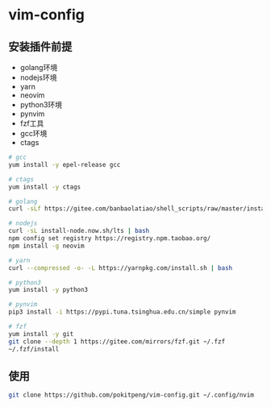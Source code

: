 # vim-config

## 安装插件前提
- golang环境
- nodejs环境
- yarn
- neovim
- python3环境
- pynvim
- fzf工具
- gcc环境
- ctags

```bash
# gcc
yum install -y epel-release gcc

# ctags
yum install -y ctags

# golang
curl -sLf https://gitee.com/banbaolatiao/shell_scripts/raw/master/install_golang/install_golang.sh | bash

# nodejs
curl -sL install-node.now.sh/lts | bash
npm config set registry https://registry.npm.taobao.org/
npm install -g neovim

# yarn
curl --compressed -o- -L https://yarnpkg.com/install.sh | bash

# python3
yum install -y python3

# pynvim
pip3 install -i https://pypi.tuna.tsinghua.edu.cn/simple pynvim

# fzf
yum install -y git
git clone --depth 1 https://gitee.com/mirrors/fzf.git ~/.fzf
~/.fzf/install
```

## 使用
```bash
git clone https://github.com/pokitpeng/vim-config.git ~/.config/nvim
```
